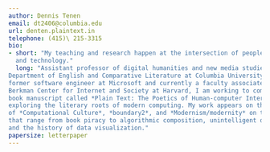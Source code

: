 ```yaml
---
author: Dennis Tenen
email: dt2406@columbia.edu
url: denten.plaintext.in
telephone: (415)\ 215-3315
bio:
- short: "My teaching and research happen at the intersection of people, texts,
  and technology."
  long: "Assistant professor of digital humanities and new media studies at the
Department of English and Comparative Literature at Columbia University.  A
former software engineer at Microsoft and currently a faculty associate at the
Berkman Center for Internet and Society at Harvard, I am working to complete a
book manuscript called *Plain Text: The Poetics of Human-computer Interaction*,
exploring the literary roots of modern computing. My work appears on the pages
of *Computational Culture*, *boundary2*, and *Modernism/modernity* on topics
that range from book piracy to algorithmic composition, unintelligent design,
and the history of data visualization."
papersize: letterpaper
---
```














